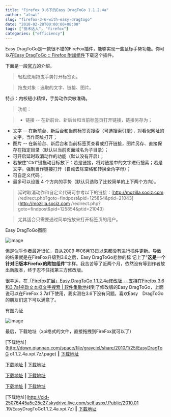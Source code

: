 ```yaml
---
title: "Firefox 3.6下的Easy DragToGo 1.1.2.4a"
author: "alswl"
slug: "firefox-3-6-with-easy-dragtogo"
date: "2010-02-28T00:00:00+08:00"
tags: ["技术达人", "firefox"]
categories: ["efficiency"]
---
```


Easy DragToGo是一款很不错的FireFox插件，能够实现一些鼠标手势功能。你可以在[Easy DragToGo :: Firefox
附加组件](https://addons.mozilla.org/zh-CN/firefox/addon/6639)下载这个插件。

下面是一段[官方](http://addons.sociz.com/firefox/700/)的介绍。

> 轻松使用拖曳手势打开标签页。

>

> 拖曳对象：选取的文字、链接、图片。

特点：内核短小精悍，手势动作灵敏准确。

>

> 功能：

>

> * 链接 -- 在新前台、新后台和当前标签页打开链接，链接另存为；

* 文字 -- 在新前台、新后台和当前标签页搜索（可选搜索引擎），对看似网址的文字，当作网址打开；  
* 图片 -- 在新前台、新后台和当前标签页查看或打开链接，图片另存、直接保存在指定目录（默认以当前页面域名为子目录）；  
* 可开启延时取消动作的功能（默认没有开启）；  
* 若按住"Ctrl"键拖动目标放下：若是链接，将对链接中的文字进行搜索；若是文字，强制当作链接打开（自动去除空格和转换全角字母）；  
* 可自定义代码；  
* 最多可以设置 4 个方向的手势（默认只选取了比较简单的上下两个方向）。
>

> 延时取消动作和自定义代码可参考以下的链接：[http://mozilla.sociz.com
/redirect.php?goto=findpost&pid=125854&ptid=21043](http://mozilla.sociz.com
/redirect.php?goto=findpost&pid=125854&ptid=21043)

>

> 尤其适合只需要通过简单拖放来打开标签页的用户。

Easy DragToGo图图

![image](https://4ocf5n.dijingchao.com/upload_dropbox/201002/easy_dragtogo.jpg)

但是似乎作者最近很忙，自从2009 年06月13日以来都没有进行插件更新。导致的结果就是在FireFox升级到3.6之后，Easy DragToGo悲惨的标
记上了"**这是一个针对旧版本Firefox的附加组件**"字样。我苦苦等了近两个月，依然没有等到作者放出新版本，终于忍不住找第三方修改版。

很幸运，在[「Firefox扩展」Easy DragToGo 1.1.2.4a修改版 -- 支持在Firefox 3.6和3.7a1拖动文本框文字搜索 |
软件集散地](http://my219.cn/archives/41051.html)找到了修改版的Easy DragToGo，上面说可以在FireFox
3.7a1下使用，我实测在3.6下没有问题。喜欢Easy　DragToGo的朋友们这下可以满意了。

有图为证

![image](https://4ocf5n.dijingchao.com/upload_dropbox/201002/easy_dragtogo_ff.jpg)

最后，下载地址（xpi格式的文件，直接拖拽到FireFox就可以了）

[下载地址](http://down.qiannao.com/space/file/grayciel/share/2010/1/25/EasyDragToG
o1.1.2.4a.xpi.7z/.page) ‖
[下载地址](http://www.ziddu.com/download/8320161/EasyDragToGo1.1.2.4a.xpi.7z.html)

[下载地址](http://my219.cn/archives/41051.html) ‖
[下载地址](http://dl.dropbox.com/u/4248324/EasyDragToGo1.1.2.4a.xpi.7z)

[下载地址](http://goaruna.com/bmpj) ‖ [下载地址](http://u.115.com/file/f6ffd613cf)

[下载地址](http://www.uushare.com/user/my219cn/file/2492897) ‖
[下载地址](http://www.filefront.com/15422223/EasyDragToGo1.1.2.4a.xpi.7z)

[下载地址](http://cid-25076445a5c25e27.skydrive.live.com/self.aspx/.Public/2010.01
.19/EasyDragToGo1.1.2.4a.xpi.7z) ‖
[下载地址](http://www.brsbox.com/filebox/down/fc/f19722a7b4297149e3a8ac16f87b2229)

